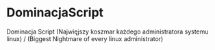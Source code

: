 # DominacjaScript
Dominacja Script (Najwięjszy koszmar każdego administratora systemu linux) / (Biggest Nightmare of every linux administrator)
